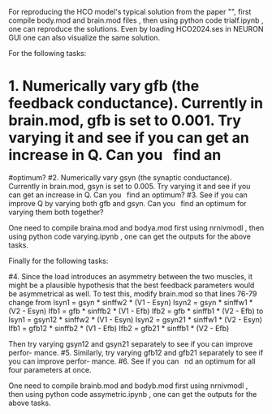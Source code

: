 For reproducing the HCO model's typical solution from the paper "", first compile body.mod and brain.mod files , then using python code trialf.ipynb , one can reproduce the solutions. Even by loading HCO2024.ses in NEURON GUI one can also visualize the same solution.



For the following tasks:
# 1. Numerically vary gfb (the feedback conductance). Currently in brain.mod, gfb is  set to 0.001. Try varying it and see if you can get an increase in Q. Can you  find an
#optimum?
#2. Numerically vary gsyn (the synaptic conductance). Currently in brain.mod, gsyn is set to 0.005. Try varying it and see if you can get an increase in Q. Can you  find an optimum?
#3. See if you can improve Q by varying both gfb and gsyn. Can you  find an optimum for varying them both together?

One need to compile braina.mod and bodya.mod first using nrnivmodl , then using python code varying.ipynb , one can get the outputs for the above tasks.


Finally for the following tasks: 

#4. Since the load introduces an asymmetry between the two muscles, it might be a
plausible hypothesis that the best feedback parameters would be asymmetrical as
well. To test this, modify brain.mod so that lines 76-79 change from
Isyn1 = gsyn * sinffw2 * (V1 - Esyn)
Isyn2 = gsyn * sinffw1 * (V2 - Esyn)
Ifb1 = gfb * sinffb2 * (V1 - Efb)
Ifb2 = gfb * sinffb1 * (V2 - Efb)
to
Isyn1 = gsyn12 * sinffw2 * (V1 - Esyn)
Isyn2 = gsyn21 * sinffw1 * (V2 - Esyn)
Ifb1 = gfb12 * sinffb2 * (V1 - Efb)
Ifb2 = gfb21 * sinffb1 * (V2 - Efb)

Then try varying gsyn12 and gsyn21 separately to see if you can improve perfor-
mance.
#5. Similarly, try varying gfb12 and gfb21 separately to see if you can improve perfor-
mance.
#6. See if you can  nd an optimum for all four parameters at once.


One need to compile brainb.mod and bodyb.mod first using nrnivmodl , then using python code assymetric.ipynb , one can get the outputs for the above tasks.
